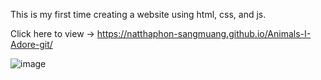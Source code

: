 This is my first time creating a website using html, css, and js.

Click here to view -> https://natthaphon-sangmuang.github.io/Animals-I-Adore-git/

![image](https://github.com/user-attachments/assets/da66042f-2d9d-45f5-baab-2e7d73796870)
